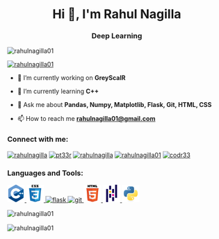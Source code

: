 <h1 align="center">Hi 👋, I'm Rahul Nagilla</h1>
<h3 align="center">Deep Learning</h3>

<p align="left"> <img src="https://komarev.com/ghpvc/?username=rahulnagilla01&label=Profile%20views&color=0e75b6&style=flat" alt="rahulnagilla01" /> </p>

<p align="left"> <a href="https://github.com/ryo-ma/github-profile-trophy"><img src="https://github-profile-trophy.vercel.app/?username=rahulnagilla01" alt="rahulnagilla01" /></a> </p>

- 🔭 I’m currently working on **GreyScalR**

- 🌱 I’m currently learning **C++**

- 💬 Ask me about **Pandas, Numpy, Matplotlib, Flask, Git, HTML, CSS**

- 📫 How to reach me **rahulnagilla01@gmail.com**

<h3 align="left">Connect with me:</h3>
<p align="left">
<a href="https://linkedin.com/in/rahulnagilla" target="blank"><img align="center" src="https://raw.githubusercontent.com/rahuldkjain/github-profile-readme-generator/master/src/images/icons/Social/linked-in-alt.svg" alt="rahulnagilla" height="30" width="40" /></a>
<a href="https://stackoverflow.com/users/pt33r" target="blank"><img align="center" src="https://raw.githubusercontent.com/rahuldkjain/github-profile-readme-generator/master/src/images/icons/Social/stack-overflow.svg" alt="pt33r" height="30" width="40" /></a>
<a href="https://kaggle.com/rahulnagilla" target="blank"><img align="center" src="https://raw.githubusercontent.com/rahuldkjain/github-profile-readme-generator/master/src/images/icons/Social/kaggle.svg" alt="rahulnagilla" height="30" width="40" /></a>
<a href="https://www.hackerrank.com/rahulnagilla01" target="blank"><img align="center" src="https://raw.githubusercontent.com/rahuldkjain/github-profile-readme-generator/master/src/images/icons/Social/hackerrank.svg" alt="rahulnagilla01" height="30" width="40" /></a>
<a href="https://codeforces.com/profile/codr33" target="blank"><img align="center" src="https://raw.githubusercontent.com/rahuldkjain/github-profile-readme-generator/master/src/images/icons/Social/codeforces.svg" alt="codr33" height="30" width="40" /></a>
</p>

<h3 align="left">Languages and Tools:</h3>
<p align="left"> <a href="https://www.w3schools.com/cpp/" target="_blank" rel="noreferrer"> <img src="https://raw.githubusercontent.com/devicons/devicon/master/icons/cplusplus/cplusplus-original.svg" alt="cplusplus" width="40" height="40"/> </a> <a href="https://www.w3schools.com/css/" target="_blank" rel="noreferrer"> <img src="https://raw.githubusercontent.com/devicons/devicon/master/icons/css3/css3-original-wordmark.svg" alt="css3" width="40" height="40"/> </a> <a href="https://flask.palletsprojects.com/" target="_blank" rel="noreferrer"> <img src="https://www.vectorlogo.zone/logos/pocoo_flask/pocoo_flask-icon.svg" alt="flask" width="40" height="40"/> </a> <a href="https://git-scm.com/" target="_blank" rel="noreferrer"> <img src="https://www.vectorlogo.zone/logos/git-scm/git-scm-icon.svg" alt="git" width="40" height="40"/> </a> <a href="https://www.w3.org/html/" target="_blank" rel="noreferrer"> <img src="https://raw.githubusercontent.com/devicons/devicon/master/icons/html5/html5-original-wordmark.svg" alt="html5" width="40" height="40"/> </a> <a href="https://pandas.pydata.org/" target="_blank" rel="noreferrer"> <img src="https://raw.githubusercontent.com/devicons/devicon/2ae2a900d2f041da66e950e4d48052658d850630/icons/pandas/pandas-original.svg" alt="pandas" width="40" height="40"/> </a> <a href="https://www.python.org" target="_blank" rel="noreferrer"> <img src="https://raw.githubusercontent.com/devicons/devicon/master/icons/python/python-original.svg" alt="python" width="40" height="40"/> </a> </p>

<p><img align="center" src="https://github-readme-stats.vercel.app/api/top-langs?username=rahulnagilla01&show_icons=true&locale=en&layout=compact" alt="rahulnagilla01" /></p>

<p><img align="center" src="https://github-readme-streak-stats.herokuapp.com/?user=rahulnagilla01&" alt="rahulnagilla01" /></p>
